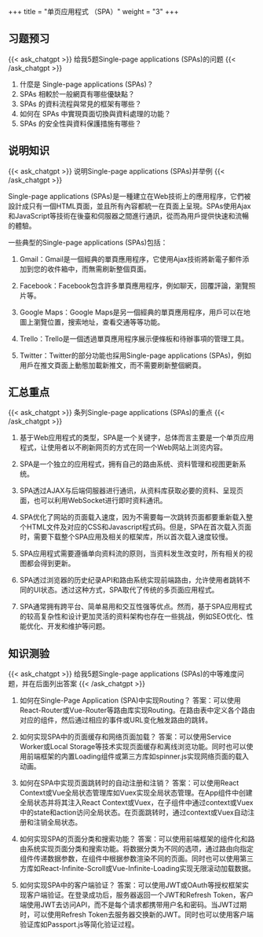 +++
title = "单页应用程式 （SPA）"
weight = "3"
+++
## 习题预习
{{< ask_chatgpt >}}
给我5题Single-page applications (SPAs)的问题
{{< /ask_chatgpt >}}



1. 什麼是 Single-page applications (SPAs)？
2. SPAs 相較於一般網頁有哪些優缺點？
3. SPAs 的資料流程與常見的框架有哪些？
4. 如何在 SPAs 中實現頁面切換與資料處理的功能？
5. SPAs 的安全性與資料保護措施有哪些？   

## 说明知识
{{< ask_chatgpt >}}
说明Single-page applications (SPAs)并举例
{{< /ask_chatgpt >}}



Single-page applications (SPAs)是一種建立在Web技術上的應用程序，它們被設計成只有一個HTML頁面，並且所有內容都統一在頁面上呈現。SPAs使用Ajax和JavaScript等技術在後臺和伺服器之間進行通訊，從而為用戶提供快速和流暢的體驗。

一些典型的Single-page applications (SPAs)包括：

1. Gmail：Gmail是一個經典的單頁應用程序，它使用Ajax技術將新電子郵件添加到您的收件箱中，而無需刷新整個頁面。

2. Facebook：Facebook包含許多單頁應用程序，例如聊天，回覆評論，瀏覽照片等。

3. Google Maps：Google Maps是另一個經典的單頁應用程序，用戶可以在地圖上瀏覽位置，搜索地址，查看交通等等功能。

4. Trello：Trello是一個透過單頁應用程序展示便條板和待辦事項的管理工具。

5. Twitter：Twitter的部分功能也採用Single-page applications (SPAs)，例如用戶在推文頁面上動態加載新推文，而不需要刷新整個網頁。   

## 汇总重点
{{< ask_chatgpt >}}
条列Single-page applications (SPAs)的重点
{{< /ask_chatgpt >}}



1. 基于Web应用程式的类型，SPA是一个关键字，总体而言主要是一个单页应用程式，让使用者以不刷新网页的方式在同一个Web网站上浏览内容。

2. SPA是一个独立的应用程式，拥有自己的路由系统、资料管理和视图更新系统。

3. SPA透过AJAX与后端伺服器进行通讯，从资料库获取必要的资料、呈现页面，也可以利用WebSocket进行即时资料通讯。

4. SPA优化了网站的页面载入速度，因为不需要每一次跳转页面都要重新载入整个HTML文件及对应的CSS和Javascript程式码。但是，SPA在首次载入页面时，需要下载整个SPA应用及相关的框架库，所以首次载入速度较慢。

5. SPA应用程式需要遵循单向资料流的原则，当资料发生改变时，所有相关的视图都会得到更新。

6. SPA透过浏览器的历史纪录API和路由系统实现前端路由，允许使用者跳转不同的UI状态。透过这种方式，SPA取代了传统的多页面应用程式。

7. SPA通常拥有跨平台、简单易用和交互性强等优点。然而，基于SPA应用程式的较高复杂性和设计更加灵活的资料架构也存在一些挑战，例如SEO优化、性能优化、开发和维护等问题。   

## 知识测验
{{< ask_chatgpt >}}
给我5题Single-page applications (SPAs)的中等难度问题，并在后面列出答案
{{< /ask_chatgpt >}}



1. 如何在Single-Page Application (SPA)中实现Routing？
答案：可以使用React-Router或Vue-Router等路由库实现Routing。在路由表中定义各个路由对应的组件，然后通过相应的事件或URL变化触发路由的跳转。

2. 如何实现SPA中的页面缓存和网络页面加载？
答案：可以使用Service Worker或Local Storage等技术实现页面缓存和离线浏览功能。同时也可以使用前端框架的内置Loading组件或第三方库如spinner.js实现网络页面的载入动画。

3. 如何在SPA中实现页面跳转时的自动注册和注销？
答案：可以使用React Context或Vue全局状态管理库如Vuex实现全局状态管理。在App组件中创建全局状态并将其注入React Context或Vuex，在子组件中通过context或Vuex中的state和action访问全局状态。在页面跳转时，通过context或Vuex自动注册和注销全局状态。

4. 如何实现SPA的页面分类和搜索功能？
答案：可以使用前端框架的组件化和路由系统实现页面分类和搜索功能。将数据分类为不同的选项，通过路由向指定组件传递数据参数，在组件中根据参数渲染不同的页面。同时也可以使用第三方库如React-Infinite-Scroll或Vue-Infinite-Loading实现无限滚动加载数据。

5. 如何实现SPA中的客户端验证？
答案：可以使用JWT或OAuth等授权框架实现客户端验证。在登录成功后，服务器返回一个JWT和Refresh Token，客户端使用JWT去访问API，而不是每个请求都携带用户名和密码。当JWT过期时，可以使用Refresh Token去服务器交换新的JWT。同时也可以使用客户端验证库如Passport.js等简化验证过程。   

